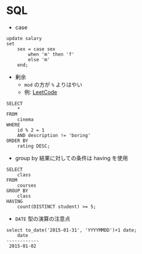 # SQL
- case
```
update salary 
set 
    sex = case sex
        when 'm' then 'f'
        else 'm'
    end;
```

- 剰余
    - `mod` の方が `%` よりはやい
    - 例: [LeetCode](https://leetcode.com/problems/not-boring-movies)
```
SELECT
    *
FROM
    cinema
WHERE
    id % 2 = 1
    AND description != 'boring'
ORDER BY
    rating DESC;
```

- group by 結果に対しての条件は having を使用
```
SELECT
    class
FROM
    courses
GROUP BY
    class
HAVING
    count(DISTINCT student) >= 5;
```

- `DATE` 型の演算の注意点
```
select to_date('2015-01-31', 'YYYYMMDD')+1 date;
    date    
------------
 2015-01-02
```